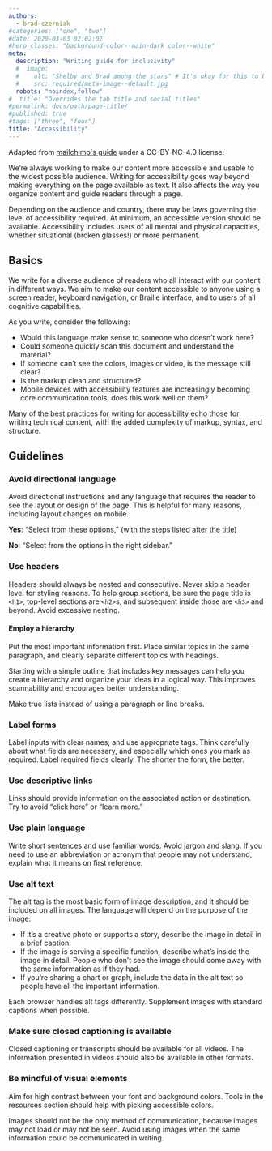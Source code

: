 ```yaml
---
authors:
  - brad-czerniak
#categories: ["one", "two"]
#date: 2020-03-03 02:02:02
#hero_classes: "background-color--main-dark color--white"
meta:
  description: "Writing guide for inclusivity"
  #  image:
  #    alt: "Shelby and Brad among the stars" # It's okay for this to be empty if the image is decorative
  #    src: required/meta-image--default.jpg
  robots: "noindex,follow"
#  title: "Overrides the tab title and social titles"
#permalink: docs/path/page-title/
#published: true
#tags: ["three", "four"]
title: "Accessibility"
---
```


Adapted from [mailchimp's guide](https://styleguide.mailchimp.com/writing-for-accessibility/) under a CC-BY-NC-4.0 license.

We’re always working to make our content more accessible and usable to the widest possible audience. Writing for accessibility
goes way beyond making everything on the page available as text. It also affects the way you organize content and guide
readers through a page.

Depending on the audience and country, there may be laws governing the level of accessibility required. At minimum, an
accessible version should be available. Accessibility includes users of all mental and physical capacities, whether situational
(broken glasses!) or more permanent.

## Basics

We write for a diverse audience of readers who all interact with our content in different ways. We aim to make our content
accessible to anyone using a screen reader, keyboard navigation, or Braille interface, and to users of all cognitive capabilities.

As you write, consider the following:

- Would this language make sense to someone who doesn’t work here?
- Could someone quickly scan this document and understand the material?
- If someone can’t see the colors, images or video, is the message still clear?
- Is the markup clean and structured?
- Mobile devices with accessibility features are increasingly becoming core communication tools, does this work well on them?

Many of the best practices for writing for accessibility echo those for writing technical content, with the added complexity
of markup, syntax, and structure.

## Guidelines

### Avoid directional language

Avoid directional instructions and any language that requires the reader to see the layout or design of the page. This is
helpful for many reasons, including layout changes on mobile.

**Yes**: “Select from these options,” (with the steps listed after the title)

**No**: “Select from the options in the right sidebar.”

### Use headers

Headers should always be nested and consecutive. Never skip a header level for styling reasons. To help group sections,
be sure the page title is `<h1>`, top-level sections are `<h2>`s, and subsequent inside those are `<h3>` and beyond. Avoid
excessive nesting.

#### Employ a hierarchy

Put the most important information first. Place similar topics in the same paragraph, and clearly separate different topics
with headings.

Starting with a simple outline that includes key messages can help you create a hierarchy and organize your ideas in a
logical way. This improves scannability and encourages better understanding.

Make true lists instead of using a paragraph or line breaks.

### Label forms

Label inputs with clear names, and use appropriate tags. Think carefully about what fields are necessary, and especially
which ones you mark as required. Label required fields clearly. The shorter the form, the better.

### Use descriptive links

Links should provide information on the associated action or destination. Try to avoid “click here” or “learn more.”

### Use plain language

Write short sentences and use familiar words. Avoid jargon and slang. If you need to use an abbreviation or acronym that
people may not understand, explain what it means on first reference.

### Use alt text

The alt tag is the most basic form of image description, and it should be included on all images. The language will depend
on the purpose of the image:

- If it’s a creative photo or supports a story, describe the image in detail in a brief caption.
- If the image is serving a specific function, describe what’s inside the image in detail. People who don’t see the image
  should come away with the same information as if they had.
- If you’re sharing a chart or graph, include the data in the alt text so people have all the important information.

Each browser handles alt tags differently. Supplement images with standard captions when possible.

### Make sure closed captioning is available

Closed captioning or transcripts should be available for all videos. The information presented in videos should also be
available in other formats.

### Be mindful of visual elements

Aim for high contrast between your font and background colors. Tools in the resources section should help with picking
accessible colors.

Images should not be the only method of communication, because images may not load or may not be seen. Avoid using images
when the same information could be communicated in writing.
